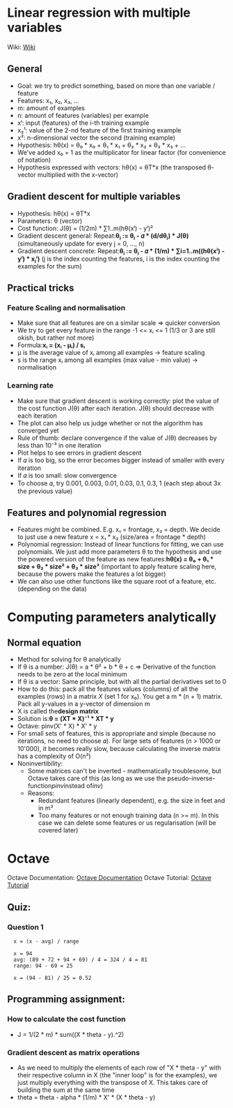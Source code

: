 # Linear regression with multiple variables
Wiki: [Wiki](https://share.coursera.org/wiki/index.php/ML:Linear_Regression_with_Multiple_Variables)

## General
* Goal: we try to predict something, based on more than one variable / feature
* Features: x₁, x₂, x₃, ...
* m: amount of examples
* n: amount of features (variables) per example
* xⁱ: input (features) of the i-th training example
* x₂¹: value of the 2-nd feature of the first training example
* x²: n-dimensional vector the second (training example)
* Hypothesis: hθ(x) = θ₀ * x₀ + θ₁ * x₁ + θ₂ * x₂ + θ₃ * x₃ + ...
* We've added x₀ = 1 as the multiplicator for linear factor (for convenience of notation)
* Hypothesis expressed with vectors: hθ(x) = θT*x (the transposed θ-vector multiplied with the
  x-vector)

## Gradient descent for multiple variables
* Hypothesis: hθ(x) = θT*x
* Parameters: θ (vector)
* Cost function: J(θ) = (1/2m) * ∑1..m(hθ(xⁱ) - yⁱ)²
* Gradient descent general: Repeat:**θⱼ := θⱼ - 𝛼 * (d/dθⱼ) * J(θ)** (simultaneously update for
  every j = 0, ..., n)
* Gradient descent concrete: Repeat:**θⱼ := θⱼ - 𝛼 * (1/m) * ∑i=1..m((hθ(xⁱ) - yⁱ) * xⱼⁱ)** (j is the
  index counting the features, i is the index counting the examples for the sum)

## Practical tricks
### Feature Scaling and normalisation
* Make sure that all features are on a similar scale => quicker conversion
* We try to get every feature in the range -1 <= xᵢ <= 1 (1/3 or 3 are still okish, but rather
  not more)
* Formula:**xᵢ = (xᵢ - μᵢ) / sᵢ**
* μ is the average value of xᵢ among all examples -> feature scaling
* s is the range xᵢ among all examples (max value - min value) -> normalisation

### Learning rate
* Make sure that gradient descent is working correctly: plot the value of the cost function J(θ)
  after each iteration. J(θ) should decrease with each iteration
* The plot can also help us judge whether or not the algorithm has converged yet
* Rule of thumb: declare convergence if the value of J(θ) decreases by less than 10⁻³ in one
  iteration
* Plot helps to see errors in gradient descent
* If 𝛼 is too big, so the error becomes bigger instead of smaller with every iteration
* If 𝛼 is too small: slow convergence
* To choose 𝛼, try 0.001, 0.003, 0.01, 0.03, 0.1, 0.3, 1 (each step about 3x the previous value)

## Features and polynomial regression
* Features might be combined. E.g. x₁ = frontage, x₂ = depth. We decide to just use a new feature
  x = x₁ * x₂ (size/area = frontage * depth)
* Polynomial regression: Instead of linear functions for fitting, we can use polynomials. We just
  add more parameters θ to the hypothesis and use the powered version of the feature as new
  features:**hθ(x) = θ₀ + θ₁ * size + θ₂ * size² + θ₃ * size³** (important to apply feature
  scaling here, because the powers make the features a lot bigger)
* We can also use other functions like the square root of a feature, etc. (depending on the data)


# Computing parameters analytically
## Normal equation
* Method for solving for θ analytically
* If θ is a number: J(θ) = a * θ² + b * θ + c => Derivative of the function needs to be zero at the
  local minimum
* If θ is a vector: Same principle, but with all the partial derivatives set to 0
* How to do this: pack all the features values (columns) of all the examples (rows) in a matrix *X*
  (set 1 for x₀). You get a m * (n + 1) matrix. Pack all y-values in a y-vector of dimension m
* X is called the**design matrix**
* Solution is:**θ = (XT * X)⁻¹ * XT * y**
* Octave: pinv(X' * X) * X' * y
* For small sets of features, this is appropriate and simple (because no iterations, no need to
  choose 𝛼). For large sets of features (n > 1000 or 10'000), it becomes really slow, because
  calculating the inverse matrix has a complexity of O(n³)
* Noninvertibility:
    * Some matrices can't be inverted - mathematically troublesome, but Octave takes
      care of this (as long as we use the pseudo-inverse-function*pinv*instead of*inv*)
    * Reasons:
        * Redundant features (linearly dependent), e.g. the size in feet and in m³
        * Too many features or not enough training data (n >= m). In this case we can delete some
          features or us regularisation (will be covered later)


 # Octave
 Octave Documentation: [Octave Documentation](https://www.gnu.org/software/octave/doc/interpreter/)
 Octave Tutorial: [Octave Tutorial](https://share.coursera.org/wiki/index.php/ML:Octave_Tutorial)


##  Quiz:
### Question 1
      x = (x - avg) / range
     
      x = 94
      avg: (89 + 72 + 94 + 69) / 4 = 324 / 4 = 81
      range: 94 - 69 = 25
     
      x = (94 - 81) / 25 = 0.52


##  Programming assignment:
### How to calculate the cost function
* J = 1/(2 * m) * sum((X * theta - y).^2)

### Gradient descent as matrix operations
* As we need to multiply the elements of each row of "X * theta - y" with their respective column
  in X (the "inner loop" is for the examples), we just multiply everything with the transpose of X.
  This takes care of building the sum at the same time
* theta = theta - alpha * (1/m) * X' * (X * theta - y)
